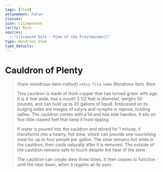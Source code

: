```yaml
---
tags: [Item]
attunement: False
classes: 
icon: LiComponent
rarity: Rare
sources:
  - "[[Icewind Dale - Rime of the Frostmaiden]]"
type: Wondrous Item
type_details: 
---
```

# Cauldron of Plenty
>[!rare-wondrous-item-callout] `=this.file.name`
>*Wondrous Item, Rare*
>
>This cauldron is made of thick copper that has turned green with age. It is 4 feet wide, has a mouth 3 1/2 feet in diameter, weighs 50 pounds, and can hold up to 30 gallons of liquid. Embossed on its bulging sides are images of satyrs and nymphs in repose, holding ladles. The cauldron comes with a lid and has side handles. It sits on five little clawed feet that keep it from tipping.
>
>If water is poured into the cauldron and stirred for 1 minute, it transforms into a hearty, hot stew, which can provide one nourishing meal for up to four people per gallon. The stew remains hot while in the cauldron, then cools naturally after it is removed. The outside of the cauldron remains safe to touch despite the heat of the stew.
>
>The cauldron can create stew three times. It then ceases to function until the next dawn, when it regains all its uses.
>
>
